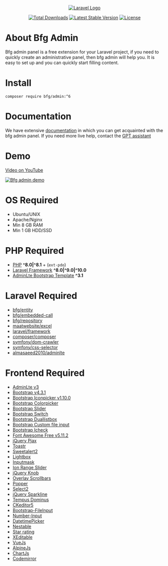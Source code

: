 <p align="center"><a href="https://wood.veskod.com/documentation/admin-panel" target="_blank">
<img src="https://wood.veskod.com/images/logo.png" alt="Laravel Logo">
</a></p>

<p align="center">
<a href="https://packagist.org/packages/bfg/admin"><img src="https://img.shields.io/packagist/dt/bfg/admin" alt="Total Downloads"></a>
<a href="https://packagist.org/packages/bfg/admin"><img src="https://img.shields.io/packagist/v/bfg/admin" alt="Latest Stable Version"></a>
<a href="https://packagist.org/packages/bfg/admin"><img src="https://img.shields.io/packagist/l/bfg/admin" alt="License"></a>
</p>

# About Bfg Admin
Bfg admin panel is a free extension for your Laravel project, if you need to quickly create an administrative panel, then bfg admin will help you. It is easy to set up and you can quickly start filling content.

# Install
```
composer require bfg/admin:^6
```

# Documentation
We have extensive [documentation](https://xsaven.github.io/bfg-admin-documentation) in which you can get acquainted with the bfg admin panel.
If you need more live help, contact the [GPT assistant](https://chatgpt.com/g/g-IVDdWZUXy-bfg-admin-proffesional) 

# Demo
[Video on YouTube](https://www.youtube.com/watch?v=2HjjJsHDKTg)

[![Bfg admin demo](https://github.com/bfg-s/admin/blob/e9e3c16136c72a1500afeb87c06b7d2fec6ebf62/assets/img/gif2.gif "Bfg admin demo")](https://github.com/bfg-s/admin/blob/e9e3c16136c72a1500afeb87c06b7d2fec6ebf62/assets/img/gif2.gif "Bfg admin demo")

# OS Required
- Ubuntu/UNIX
- Apache/Nginx
- Min 8 GB RAM
- Min 1 GB HDD/SSD

# PHP Required

- [PHP](https://www.php.net/) **^8.0|^8.1** + (`ext-pdo`)
- [Laravel Framework](https://laravel.com/docs) **^8.0|^9.0|^10.0**
- [AdminLte Bootstrap Template](https://adminlte.io/themes/v3/) **^3.1**

# Laravel Required

 - [bfg/entity](https://packagist.org/packages/bfg/entity)
 - [bfg/embedded-call](https://packagist.org/packages/bfg/embedded-call)
 - [bfg/repository](https://packagist.org/packages/bfg/repository)
 - [maatwebsite/excel](https://docs.laravel-excel.com/3.1/getting-started/)
 - [laravel/framework](https://laravel.com/docs/8.x)
 - [composer/composer](https://packagist.org/packages/composer/composer)
 - [symfony/dom-crawler](https://symfony.com/doc/current/components/dom_crawler.html)
 - [symfony/css-selector](https://symfony.com/doc/current/components/css_selector.html)
 - [almasaeed2010/adminlte](https://packagist.org/packages/almasaeed2010/adminlte)

# Frontend Required

 - [AdminLte v3](https://adminlte.io/themes/v3/)
 - [Bootstrap v4.3.1](https://getbootstrap.com/) 
 - [Bootstrap Iconpicker v1.10.0](http://victor-valencia.github.io/bootstrap-iconpicker/)
 - [Bootstrap Colorpicker](https://github.com/itsjavi/bootstrap-colorpicker)
 - [Bootstrap Slider](https://github.com/seiyria/bootstrap-slider)
 - [Bootstrap Switch](https://bttstrp.github.io/bootstrap-switch/)
 - [Bootstrap Duallistbox](https://github.com/istvan-ujjmeszaros/bootstrap-duallistbox)
 - [Bootstrap Custom file input](https://github.com/Johann-S/bs-custom-file-input)
 - [Bootstrap Icheck](https://github.com/bantikyan/icheck-bootstrap)
 - [Font Awesome Free v5.11.2](https://fontawesome.com/)
 - [jQuery Pjax](https://github.com/defunkt/jquery-pjax)
 - [Toastr](https://codeseven.github.io/toastr/)
 - [Sweetalert2](https://github.com/sweetalert2/sweetalert2)
 - [Lightbox](https://github.com/ashleydw/lightbox)
 - [Inputmask](https://github.com/RobinHerbots/Inputmask)
 - [Ion Range Slider](https://github.com/IonDen/ion.rangeSlider)
 - [jQuery Knob](https://github.com/aterrien/jQuery-Knob)
 - [Overlay Scrollbars](https://github.com/KingSora/OverlayScrollbars)
 - [Popper](https://popper.js.org/)
 - [Select2](https://select2.org/)
 - [jQuery Sparkline](https://omnipotent.net/jquery.sparkline)
 - [Tempus Dominus](https://tempusdominus.github.io/bootstrap-4/Usage/)
 - [CKeditor5](https://ckeditor.com/)
 - [Bootstrap-FileInput](https://github.com/kartik-v/bootstrap-fileinput)
 - [Number-Input](https://github.com/wpic/bootstrap-number-input)
 - [DatetimePicker](http://eonasdan.github.io/bootstrap-datetimepicker/)
 - [Nestable](https://dbushell.com/Nestable/)
 - [Star rating](https://plugins.krajee.com/star-rating)
 - [XEditable](https://github.com/vitalets/x-editable)
 - [VueJs](https://vuejs.org/)
 - [AlpineJs](https://alpinejs.dev/)
 - [ChartJs](https://www.chartjs.org/)
 - [Codemirror](https://codemirror.net/)

